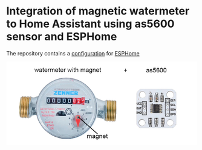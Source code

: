 # Integration of magnetic watermeter to Home Assistant using as5600 sensor and ESPHome

The repository contains a [configuration](./esphome.yaml) for [ESPHome](https://esphome.io/)

![image](./images/zenner_as5600.jpg)
